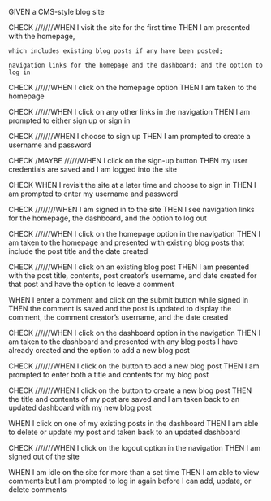 GIVEN a CMS-style blog site

CHECK ///////WHEN I visit the site for the first time
THEN I am presented with the homepage, 
    
    which includes existing blog posts if any have been posted; 

    navigation links for the homepage and the dashboard; and the option to log in

CHECK //////WHEN I click on the homepage option
THEN I am taken to the homepage

CHECK //////WHEN I click on any other links in the navigation
THEN I am prompted to either sign up or sign in

CHECK ///////WHEN I choose to sign up
THEN I am prompted to create a username and password

CHECK /MAYBE //////WHEN I click on the sign-up button
THEN my user credentials are saved and I am logged into the site

CHECK WHEN I revisit the site at a later time and choose to sign in
THEN I am prompted to enter my username and password

CHECK ////////WHEN I am signed in to the site
THEN I see navigation links for the homepage, the dashboard, and the option to log out

CHECK //////WHEN I click on the homepage option in the navigation
THEN I am taken to the homepage and presented with existing blog posts that include the post title and the date created

CHECK //////WHEN I click on an existing blog post
THEN I am presented with the post title, contents, post creator’s username, and date created for that post and have the option to leave a comment

WHEN I enter a comment and click on the submit button while signed in
THEN the comment is saved and the post is updated to display the comment, the comment creator’s username, and the date created

CHECK //////WHEN I click on the dashboard option in the navigation
THEN I am taken to the dashboard and presented with any blog posts I have already created and the option to add a new blog post

CHECK ///////WHEN I click on the button to add a new blog post
THEN I am prompted to enter both a title and contents for my blog post

CHECK ///////WHEN I click on the button to create a new blog post
THEN the title and contents of my post are saved and I am taken back to an updated dashboard with my new blog post

WHEN I click on one of my existing posts in the dashboard
THEN I am able to delete or update my post and taken back to an updated dashboard

CHECK ///////WHEN I click on the logout option in the navigation
THEN I am signed out of the site

WHEN I am idle on the site for more than a set time
THEN I am able to view comments but I am prompted to log in again before I can add, update, or delete comments
